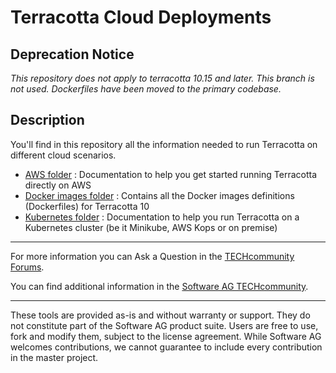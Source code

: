 Terracotta Cloud Deployments
===============================

## Deprecation Notice
*This repository does not apply to terracotta 10.15 and later.  This branch is not used.  Dockerfiles have been moved to the primary codebase.*

## Description
You'll find in this repository all the information needed to run Terracotta on different cloud scenarios.

* [AWS folder](aws/) : Documentation to help you get started running Terracotta directly on AWS
* [Docker images folder](docker-images/) : Contains all the Docker images definitions (Dockerfiles) for Terracotta 10
* [Kubernetes folder](kubernetes/) : Documentation to help you run Terracotta on a Kubernetes cluster (be it Minikube, AWS Kops or on premise)
______________________
For more information you can Ask a Question in the [TECHcommunity Forums](http://tech.forums.softwareag.com).

You can find additional information in the [Software AG TECHcommunity](http://techcommunity.softwareag.com).
______________________
These tools are provided as-is and without warranty or support. They do not constitute part of the Software AG product suite. Users are free to use, fork and modify them, subject to the license agreement. While Software AG welcomes contributions, we cannot guarantee to include every contribution in the master project.
